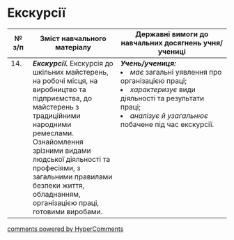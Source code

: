 <div id="hypercomments_widget" class="js-hypercomments-widget invisible"></div>

 # Екскурсії

<table>
  <tr>
    <td width="10%" align="center"><b>№ з/п</b></td>
    <td width="40%" align="center"><b>Зміст навчального матеріалу</b></td>
    <td width="60%" align="center"><b>Державні вимоги до навчальних досягнень учня/учениці</b></td>
  </tr>
<tbody>
  <tr>
    <td width="10%" style="vertical-align:top !important;">
14.</td>
    <td width="40%" style="vertical-align:top !important;">
<b><i>Екскурсії.</i></b> Екскурсія до шкільних майстерень, на робочі місця, на виробництво та підприємства, до майстерень з традиційними народними ремеслами. <br>
 Ознайомлення зрізними видами людської діяльності та професіями, з  загальними правилами безпеки життя, обладнанням, організацією праці, готовими виробами.
</td>
    <td width="60%" style="vertical-align:top !important;">
<i><b>Учень/учениця:</b></i><br>
<li><i>має</i> загальні уявлення про організацією праці; </li>
<li><i>характеризує</i> види діяльності та результати праці; </li>
<li><i>аналізує й узагальнює</i> побачене під час екскурсії.</li>
</td>
  </tr>
</tbody>
</table>

<div class="js-hypercomments-container">
<a href="http://hypercomments.com" class="hc-link" title="comments widget">comments powered by HyperComments</a>
</div>